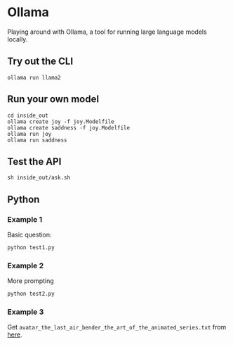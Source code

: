 # Ollama

Playing around with Ollama, a tool for running large language models locally.

## Try out the CLI

```
ollama run llama2
```

## Run your own model

```
cd inside_out
ollama create joy -f joy.Modelfile
ollama create saddness -f joy.Modelfile
ollama run joy
ollama run saddness
```

## Test the API

```
sh inside_out/ask.sh
```

## Python

### Example 1

Basic question:

```python
python test1.py
```

### Example 2

More prompting

```python
python test2.py
```

### Example 3

Get `avatar_the_last_air_bender_the_art_of_the_animated_series.txt` from [here](https://archive.org/stream/avatar-the-last-airbender-the-art-of-the-animated-series/Avatar%20-%20The%20Last%20Airbender%20-%20The%20Art%20of%20the%20Animated%20Series_djvu.txt).
